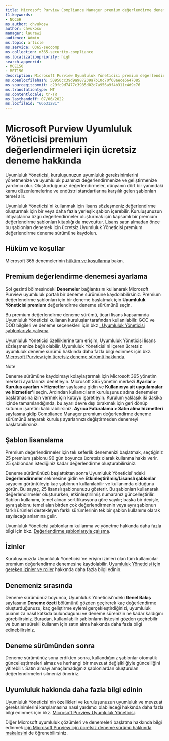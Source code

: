```yaml
---
title: Microsoft Purview Compliance Manager premium değerlendirme deneme sürümü hakkında
f1.keywords:
- NOCSH
ms.author: chvukosw
author: chvukosw
manager: laurawi
audience: Admin
ms.topic: article
ms.service: O365-seccomp
ms.collection: m365-security-compliance
ms.localizationpriority: high
search.appverid:
- MOE150
- MET150
description: Microsoft Purview Uyumluluk Yöneticisi premium değerlendirme denemeleri hakkında.
ms.openlocfilehash: 50950cc39d9a987239a7b10c70f68aece5647085
ms.sourcegitcommit: c29fc9d7477c3985d02d7a956a9f4b311c4d9c76
ms.translationtype: MT
ms.contentlocale: tr-TR
ms.lasthandoff: 07/06/2022
ms.locfileid: "66631281"
---
```

# <a name="about-the-free-trial-for-microsoft-purview-compliance-manager-premium-assessments"></a>Microsoft Purview Uyumluluk Yöneticisi premium değerlendirmeleri için ücretsiz deneme hakkında

Uyumluluk Yöneticisi, kuruluşunuzun uyumluluk gereksinimlerini yönetmenize ve uyumluluk puanınızı değerlendirmenize ve geliştirmenize yardımcı olur. Oluşturduğunuz değerlendirmeler, dünyanın dört bir yanındaki kamu düzenlemelerine ve endüstri standartlarına karşılık gelen şablonları temel alır.  

Uyumluluk Yöneticisi'ni kullanmak için lisans sözleşmeniz değerlendirme oluşturmak için bir veya daha fazla yerleşik şablon içerebilir. Kuruluşunuzun ihtiyaçlarına özgü değerlendirmeler oluşturmak için kapsamlı bir premium değerlendirme şablonları kitaplığı da mevcuttur. Lisans satın almadan önce bu şablonları denemek için ücretsiz Uyumluluk Yöneticisi premium değerlendirme deneme sürümüne kaydolun.

## <a name="terms-and-conditions"></a>Hüküm ve koşullar

Microsoft 365 denemelerinin [hüküm ve koşullarına](/legal/microsoft-365/microsoft-365-trial) bakın.

## <a name="set-up-a-premium-assessment-trial"></a>Premium değerlendirme denemesi ayarlama

Sol gezinti bölmesindeki **Denemeler** bağlantısını kullanarak Microsoft Purview uyumluluk portalı bir deneme sürümüne kaydolabilirsiniz. Premium değerlendirme şablonları için bir deneme başlatmak için **Uyumluluk Yöneticisi premium** değerlendirme deneme sürümünü seçin.

Bu premium değerlendirme deneme sürümü, ticari lisans kapsamında Uyumluluk Yöneticisi kullanan kuruluşlar tarafından kullanılabilir. GCC ve DOD bilgileri ve deneme seçenekleri için bkz [. Uyumluluk Yöneticisi şablonlarıyla çalışma](compliance-manager-templates.md).

Uyumluluk Yöneticisi özelliklerine tam erişim, Uyumluluk Yöneticisi lisans sözleşmenize bağlı olabilir. Uyumluluk Yöneticisi'ni içeren ücretsiz uyumluluk deneme sürümü hakkında daha fazla bilgi edinmek için bkz. [Microsoft Purview için ücretsiz deneme sürümü hakkında](compliance-easy-trials.md).

> [!NOTE]
> Deneme sürümüne kaydolmayı kolaylaştırmak için Microsoft 365 yönetim merkezi ayarlarınızı denetleyin. Microsoft 365 yönetim merkezi **Ayarlar > Kuruluş ayarları > Hizmetler** sayfasına gidin ve **Kullanıcıya ait uygulamalar ve hizmetler'i** seçin. Ardından kullanıcıların kuruluşunuz adına denemeler başlatmasına izin vermek için kutuyu işaretleyin. Kurulum yaklaşık iki dakika içinde tamamlandığında, bu ayarı devre dışı bırakmak için geri dönüp kutunun işaretini kaldırabilirsiniz. **Ayrıca Faturalama > Satın alma hizmetleri** sayfasına gidip Compliance Manager premium değerlendirme deneme sürümünü arayarak kuruluş ayarlarınızı değiştirmeden denemeyi başlatabilirsiniz.

## <a name="template-licensing"></a>Şablon lisanslama

Premium değerlendirmeler için tek seferlik denemenizi başlatmak, seçtiğiniz 25 premium şablonu 90 gün boyunca ücretsiz olarak kullanma hakkı verir. 25 şablondan istediğiniz kadar değerlendirme oluşturabilirsiniz.

Deneme sürümünüzü başlattıktan sonra Uyumluluk Yöneticisi'ndeki **Değerlendirmeler** sekmesine gidin ve **Etkinleştirilmiş/Lisanslı şablonlar** sayacını görüntüleyip kaç şablonun kullanılabilir ve kullanımda olduğunu görün. Bu sayaç, 25 lisanslı şablonunuzu gösterir. Bu şablonları kullanarak değerlendirmeler oluştururken, etkinleştirilmiş numaranız güncelleştirilir. Şablon kullanımı, temel alınan sertifikasyona göre sayılır; başka bir deyişle, aynı şablonu temel alan birden çok değerlendirmenin veya aynı şablonun farklı ürünleri destekleyen farklı sürümlerinin tek bir şablon kullanımı olarak sayılacağı anlamına gelir.

Uyumluluk Yöneticisi şablonlarını kullanma ve yönetme hakkında daha fazla bilgi için bkz. [Değerlendirme şablonlarıyla çalışma](compliance-manager-templates.md).

## <a name="permissions"></a>İzinler

Kuruluşunuzda Uyumluluk Yöneticisi'ne erişim izinleri olan tüm kullanıcılar premium değerlendirme denemesine kaydolabilir. [Uyumluluk Yöneticisi için gereken izinler ve roller](compliance-manager-setup.md#set-user-permissions-and-assign-roles) hakkında daha fazla bilgi edinin.

## <a name="during-your-trial"></a>Denemeniz sırasında

Deneme sürümünüz boyunca, Uyumluluk Yöneticisi'ndeki **Genel Bakış** sayfasının **Deneme özeti** bölümünü gözden geçirerek kaç değerlendirme oluşturduğunuzu, kaç geliştirme eylemi gerçekleştirdiğinizi, uyumluluk puanınıza nasıl katkıda bulunduğunu ve deneme sürenizin ne kadar kaldığını görebilirsiniz. Buradan, kullanılabilir şablonların listesini gözden geçirebilir ve bunları sürekli kullanım için satın alma hakkında daha fazla bilgi edinebilirsiniz.

## <a name="after-the-trial"></a>Deneme sürümünden sonra

Deneme sürümünüz sona erdikten sonra, kullandığınız şablonlar otomatik güncelleştirmeleri almaz ve herhangi bir mevzuat değişikliğiyle güncelliğini yitirebilir. Satın almayı amaçlamadığınız şablonlardan oluşturulan değerlendirmeleri silmenizi öneririz.

## <a name="learn-more-about-compliance"></a>Uyumluluk hakkında daha fazla bilgi edinin

Uyumluluk Yöneticisi'nin özellikleri ve kuruluşunuzun uyumluluk ve mevzuat gereksinimlerini karşılamasına nasıl yardımcı olabileceği hakkında daha fazla bilgi edinmek için bkz. [Microsoft Purview Uyumluluk Yöneticisi](compliance-manager.md).  

Diğer Microsoft uyumluluk çözümleri ve denemeleri başlatma hakkında bilgi edinmek [için Microsoft Purview için ücretsiz deneme sürümü hakkında makalesini](compliance-easy-trials.md) de öğrenebilirsiniz.
